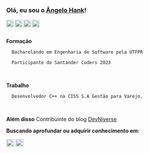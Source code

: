   ### Olá, eu sou o [Ângelo Hank](https://www.linkedin.com/in/angelohank/)!
  
  <a href="https://intagram.com/angelohank">
    <img src="https://upload.wikimedia.org/wikipedia/commons/thumb/a/a5/Instagram_icon.png/2048px-Instagram_icon.png" width="20px" align="left" alt="instagram | angelo hank">
  </a>
  <a href="https://twitter.com/angeloohank">
    <img src="https://logodownload.org/wp-content/uploads/2014/09/twitter-logo-6.png" width="20px" align="left" alt="twitter | angelo hank">
  </a>
  <a href="https://www.linkedin.com/in/angelohank/">
    <img src="https://raw.githubusercontent.com/brunobertolini/brunobertolini/master/assets/linkedin.svg" align="left" width="20px" alt="linkedin | angelo hank">
  </a>
  <a href="https://t.me/angelohank">
    <img src="https://raw.githubusercontent.com/brunobertolini/brunobertolini/master/assets/telegram.svg" align="left" width="20px" alt="telegram | angelo hank">
  </a>
  <br>
  <br>
  
  **Formação**
```
  Bacharelando em Engenharia de Software pela UTFPR
```
```
  Participante do Santander Coders 2023
```
<br>

**Trabalho**
```
  Desenvolvedor C++ na CISS S.A Gestão para Varejo.
```
<br>

**Além disso**
  Contribuinte do blog <a href="medium.com/devniverse">DevNiverse</a>
<br>

**Buscando aprofundar ou adquirir conhecimento em:**

  <code><img height="21" src="https://brandslogos.com/wp-content/uploads/images/c-logo.png"></code>
  <code><img height="21" src="https://upload.wikimedia.org/wikipedia/commons/thumb/0/0b/Qt_logo_2016.svg/1280px-Qt_logo_2016.svg.png"></code>
  <!--<code><img height="21" src="https://cdn.iconscout.com/icon/free/png-256/css3-9-1175237.png"></code>
  <code><img height="21" src="https://angular.io/assets/images/logos/angular/angular.svg"></code> -->
